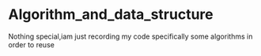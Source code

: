 # Algorithm_and_data_structure
Nothing special,iam just recording my code specifically some algorithms in order to reuse
